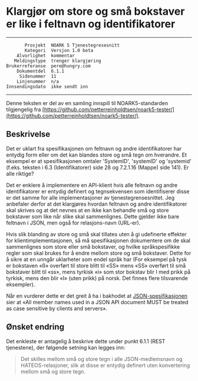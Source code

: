 Klargjør om store og små bokstaver er like i feltnavn og identifikatorer
========================================================================

 ------------------  ---------------------------------
           Prosjekt  NOARK 5 Tjenestegresesnitt
           Kategori  Versjon 1.0 beta
        Alvorlighet  kommentar
       Meldingstype  trenger klargjøring
    Brukerreferanse  pere@hungry.com
        Dokumentdel  6.1.1
         Sidenummer  11
        Linjenummer  n/a
    Innsendingsdato  ikke sendt inn
 ------------------  ---------------------------------

Denne teksten er del av en samling innspill til NOARK5-standarden
tilgjengelig fra [https://github.com/petterreinholdtsen/noark5-tester/](https://github.com/petterreinholdtsen/noark5-tester/).

Beskrivelse
-----------

Det er uklart fra spesifikasjonen om feltnavn og andre identifikatorer
har entydig form eller om det kan blandes store og små tegn om
hverandre.  Et eksempel er at spesifikasjonen omtaler 'SystemID',
'systemID' og 'systemid' (f.eks. teksten i 6.3 (Identifikatorer) side
28 og 7.2.1.16 (Mappe) side 141).  Er alle riktige?

Det er enklere å implementere en API-klient hvis alle feltnavn og
andre identifikatorer er entydig definert og tegnsekvensen som
identifiserer disse er det samme for alle implementasjoner av
tjenestegrensesnittet.  Jeg anbefaler derfor at det klargjøres hvordan
feltnavn og andre identifikatorer skal skrives og at det nevnes at en
ikke kan behandle små og store bokstaver som like når slike skal
sammenlignes.  Dette gjelder ikke bare feltnavn i JSON, men også for
relasjons-navn (URL-er).

Hvis slik blanding av store og små skal tillates uten å gi udefinerte
effekter for klientimplementasjonen, så må spesifikasjonen dokumentere
om de skal sammenlignes som store eller små bokstaver, og hvilke
språkspesifikke regler som skal brukes for å endre mellom store og små
bokstaver.  Dette for å sikre at en unngår uklarheter som endel språk
har (For eksempel på tysk er bokstaven «ß» overført til store blitt
til «SS» mens «SS» overført til små bokstaver blitt til «ss», mens
tyrkisk «i» som stor bokstav blir I med prikk på tyrkisk, mens den
blir «I» (uten prikk) på norsk.  Det finnes flere tilsvarende
eksempler).

Når en vurderer dette er det greit å ha i bakhodet at
[JSON-spesifikasjonen](http://jsonapi.org/format/) sier at «All member
names used in a JSON API document MUST be treated as case sensitive by
clients and servers».

Ønsket endring
--------------

Det enkleste er antagelig å beskrive dette under punkt 6.1.1 (REST
tjenestene), der følgende setning kan legges inn:

> Det skilles mellom små og store tegn i alle JSON-medlemsnavn og
> HATEOS-relasjoner, slik at disse er entydig definert uten
> konvertering mellom små og store tegn.
